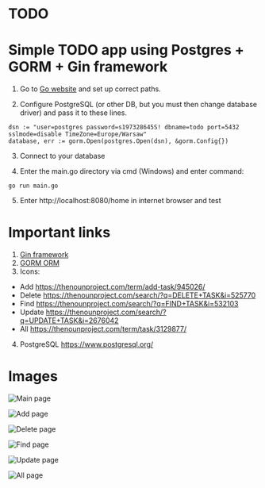 # TODO

# Simple TODO app using Postgres + GORM + Gin framework

1. Go to [Go website](https://golang.org/) and set up correct paths.

2. Configure PostgreSQL (or other DB, but you must then change database driver) and pass it to these lines.

```
dsn := "user=postgres password=s197328645S! dbname=todo port=5432 sslmode=disable TimeZone=Europe/Warsaw"
database, err := gorm.Open(postgres.Open(dsn), &gorm.Config{})
```

3. Connect to your database

4. Enter the main.go directory via cmd (Windows) and enter command:

```
go run main.go
```

5. Enter http://localhost:8080/home in internet browser and test 


# Important links

1. [Gin framework](https://github.com/gin-gonic/gin)
2. [GORM ORM](https://github.com/go-gorm/gorm)
3. Icons:
  * Add https://thenounproject.com/term/add-task/945026/
  * Delete https://thenounproject.com/search/?q=DELETE+TASK&i=525770
  * Find https://thenounproject.com/search/?q=FIND+TASK&i=532103
  * Update https://thenounproject.com/search/?q=UPDATE+TASK&i=2676042
  * All https://thenounproject.com/term/task/3129877/
4. PostgreSQL https://www.postgresql.org/

# Images

![Main page](https://raw.githubusercontent.com/selvert/TODO/master/images/Main.PNG)

![Add page](https://raw.githubusercontent.com/selvert/TODO/master/images/Add.PNG)

![Delete page](https://raw.githubusercontent.com/selvert/TODO/master/images/Delete.PNG)

![Find page](https://raw.githubusercontent.com/selvert/TODO/master/images/Find.PNG)

![Update page](https://raw.githubusercontent.com/selvert/TODO/master/images/Update.PNG)

![All page](https://raw.githubusercontent.com/selvert/TODO/master/images/All.PNG)
